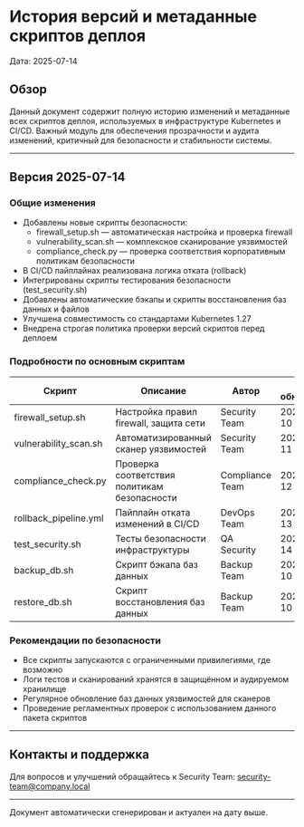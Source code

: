 # История версий и метаданные скриптов деплоя
Дата: 2025-07-14

## Обзор
Данный документ содержит полную историю изменений и метаданные всех скриптов деплоя, используемых в инфраструктуре Kubernetes и CI/CD. Важный модуль для обеспечения прозрачности и аудита изменений, критичный для безопасности и стабильности системы.

---

## Версия 2025-07-14

### Общие изменения
- Добавлены новые скрипты безопасности:
  - firewall_setup.sh — автоматическая настройка и проверка firewall
  - vulnerability_scan.sh — комплексное сканирование уязвимостей
  - compliance_check.py — проверка соответствия корпоративным политикам безопасности
- В CI/CD пайплайнах реализована логика отката (rollback)
- Интегрированы скрипты тестирования безопасности (test_security.sh)
- Добавлены автоматические бэкапы и скрипты восстановления баз данных и файлов
- Улучшена совместимость со стандартами Kubernetes 1.27
- Внедрена строгая политика проверки версий скриптов перед деплоем

### Подробности по основным скриптам

| Скрипт                     | Описание                                  | Автор          | Дата обновления  |
|----------------------------|-------------------------------------------|----------------|------------------|
| firewall_setup.sh           | Настройка правил firewall, защита сети    | Security Team  | 2025-07-10       |
| vulnerability_scan.sh       | Автоматизированный сканер уязвимостей    | Security Team  | 2025-07-11       |
| compliance_check.py         | Проверка соответствия политикам безопасности | Compliance Team| 2025-07-12       |
| rollback_pipeline.yml       | Пайплайн отката изменений в CI/CD         | DevOps Team    | 2025-07-13       |
| test_security.sh            | Тесты безопасности инфраструктуры         | QA Security    | 2025-07-14       |
| backup_db.sh                | Скрипт бэкапа баз данных                   | Backup Team    | 2025-07-10       |
| restore_db.sh               | Скрипт восстановления баз данных          | Backup Team    | 2025-07-10       |

### Рекомендации по безопасности
- Все скрипты запускаются с ограниченными привилегиями, где возможно
- Логи тестов и сканирований хранятся в защищённом и аудируемом хранилище
- Регулярное обновление баз данных уязвимостей для сканеров
- Проведение регламентных проверок с использованием данного пакета скриптов

---

## Контакты и поддержка
Для вопросов и улучшений обращайтесь к Security Team: security-team@company.local

---

Документ автоматически сгенерирован и актуален на дату выше.
